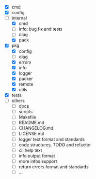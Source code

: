 - [x] cmd
- [x] config
- [ ] internal
  - [x] cmd
  - [ ] info: bug fix and tests
  - [ ] diag
  - [x] pack
- [x] pkg
  - [x] config
  - [ ] diag
  - [x] errorx
  - [x] info
  - [x] logger
  - [x] packer
  - [x] remote
  - [x] utils
- [x] tests
- [ ] others
  - [ ] docs
  - [ ] scripts
  - [ ] Makefile
  - [ ] README.md
  - [ ] CHANGELOG.md
  - [ ] LICENSE.md
  - [ ] logger text format and standards
  - [ ] code structures, TODO and refactor
  - [ ] cli help text
  - [ ] info output format
  - [ ] more infos support
  - [ ] return errors format and standards
  - [ ] ...